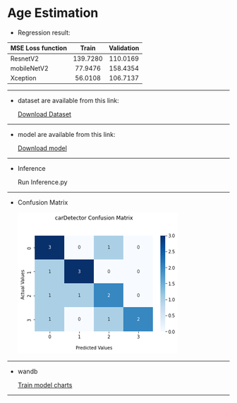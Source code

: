 

# Age Estimation

* Regression result:


|    MSE Loss function | Train  | Validation             |
| :----------- | :------: | :-------------: |
 ResnetV2         |  139.7280  | 110.0169
 mobileNetV2    | 77.9476    | 158.4354
 Xception          | 56.0108    | 106.7137
 
 ----------------------------------------------------------------------------------------------------------------
 * dataset are available from this link: 
   
   
   <a id="raw-url" href="https://www.kaggle.com/jangedoo/utkface-new">Download Dataset</a>

 ----------------------------------------------------------------------------------------------------------------
 * model are available from this link:


     <a id="raw-url" href="https://drive.google.com/file/d/1-Z7njUJgVKscKybfBdl9cNTItAUn05OV/view?usp=sharing">Download model</a>
    
 -----------------------------------------------------------------------------------------------------------------
 * Inference
  
  
    Run Inference.py
 ------------------------------------------------------------------------------------------------------------------
 
  * Confusion Matrix

    <img src="confusion-mtx.png"/>
 -------------------------------------------------------------------------------------------------------------------
 * wandb
 
   <a id="raw-url" href="https://wandb.ai/fereshteh_ebadi/Face_Mask?workspace=user-fereshteh_ebadi">Train model charts</a>
   

 -------------------------------------------------------------------------------------------------------------------
